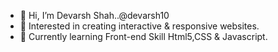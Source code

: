 <ul>
<li>👋 Hi, I’m Devarsh Shah..@devarsh10</li>
<li>👀 Interested in creating interactive & responsive websites.</li>
<li>🌱 Currently learning Front-end Skill Html5,CSS & Javascript.</li>
</ul>
